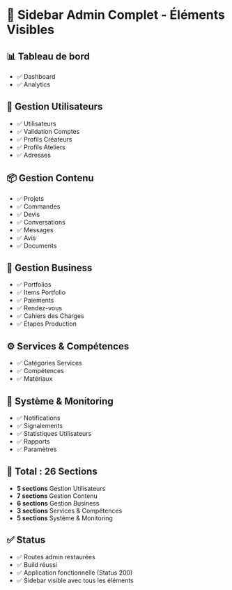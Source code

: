 # 🎯 Sidebar Admin Complet - Éléments Visibles

## 📊 **Tableau de bord**
- ✅ Dashboard
- ✅ Analytics

## 👥 **Gestion Utilisateurs**
- ✅ Utilisateurs
- ✅ Validation Comptes
- ✅ Profils Créateurs
- ✅ Profils Ateliers
- ✅ Adresses

## 📦 **Gestion Contenu**
- ✅ Projets
- ✅ Commandes
- ✅ Devis
- ✅ Conversations
- ✅ Messages
- ✅ Avis
- ✅ Documents

## 🏢 **Gestion Business**
- ✅ Portfolios
- ✅ Items Portfolio
- ✅ Paiements
- ✅ Rendez-vous
- ✅ Cahiers des Charges
- ✅ Étapes Production

## ⚙️ **Services & Compétences**
- ✅ Catégories Services
- ✅ Compétences
- ✅ Matériaux

## 🔧 **Système & Monitoring**
- ✅ Notifications
- ✅ Signalements
- ✅ Statistiques Utilisateurs
- ✅ Rapports
- ✅ Paramètres

## 🎨 **Total : 26 Sections**
- **5 sections** Gestion Utilisateurs
- **7 sections** Gestion Contenu
- **6 sections** Gestion Business
- **3 sections** Services & Compétences
- **5 sections** Système & Monitoring

## ✅ **Status**
- ✅ Routes admin restaurées
- ✅ Build réussi
- ✅ Application fonctionnelle (Status 200)
- ✅ Sidebar visible avec tous les éléments
